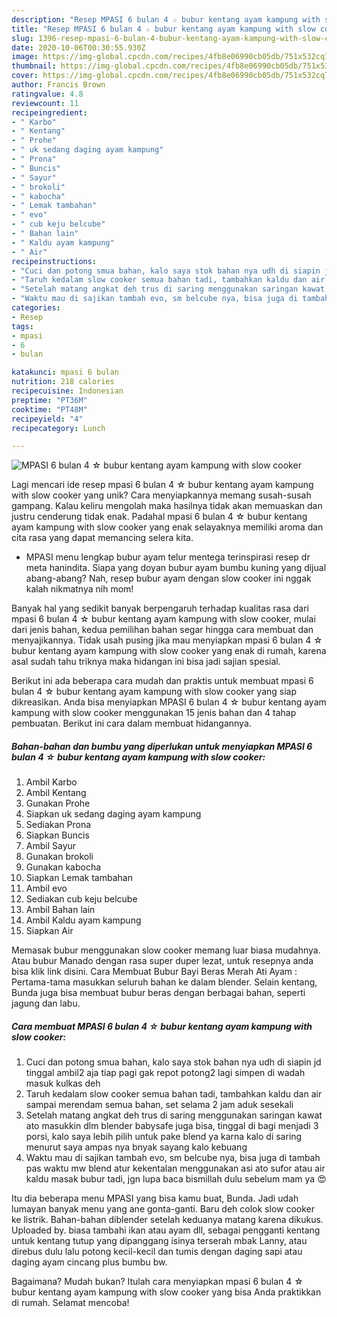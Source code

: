 ```yaml
---
description: "Resep MPASI 6 bulan 4 ☆ bubur kentang ayam kampung with slow cooker, Enak Banget"
title: "Resep MPASI 6 bulan 4 ☆ bubur kentang ayam kampung with slow cooker, Enak Banget"
slug: 1396-resep-mpasi-6-bulan-4-bubur-kentang-ayam-kampung-with-slow-cooker-enak-banget
date: 2020-10-06T00:30:55.930Z
image: https://img-global.cpcdn.com/recipes/4fb8e06990cb05db/751x532cq70/mpasi-6-bulan-4-☆-bubur-kentang-ayam-kampung-with-slow-cooker-foto-resep-utama.jpg
thumbnail: https://img-global.cpcdn.com/recipes/4fb8e06990cb05db/751x532cq70/mpasi-6-bulan-4-☆-bubur-kentang-ayam-kampung-with-slow-cooker-foto-resep-utama.jpg
cover: https://img-global.cpcdn.com/recipes/4fb8e06990cb05db/751x532cq70/mpasi-6-bulan-4-☆-bubur-kentang-ayam-kampung-with-slow-cooker-foto-resep-utama.jpg
author: Francis Brown
ratingvalue: 4.8
reviewcount: 11
recipeingredient:
- " Karbo"
- " Kentang"
- " Prohe"
- " uk sedang daging ayam kampung"
- " Prona"
- " Buncis"
- " Sayur"
- " brokoli"
- " kabocha"
- " Lemak tambahan"
- " evo"
- " cub keju belcube"
- " Bahan lain"
- " Kaldu ayam kampung"
- " Air"
recipeinstructions:
- "Cuci dan potong smua bahan, kalo saya stok bahan nya udh di siapin jd tinggal ambil2 aja tiap pagi gak repot potong2 lagi simpen di wadah masuk kulkas deh"
- "Taruh kedalam slow cooker semua bahan tadi, tambahkan kaldu dan air sampai merendam semua bahan, set selama 2 jam aduk sesekali"
- "Setelah matang angkat deh trus di saring menggunakan saringan kawat ato masukkin dlm blender babysafe juga bisa, tinggal di bagi menjadi 3 porsi, kalo saya lebih pilih untuk pake blend ya karna kalo di saring menurut saya ampas nya bnyak sayang kalo kebuang"
- "Waktu mau di sajikan tambah evo, sm belcube nya, bisa juga di tambah pas waktu mw blend atur kekentalan menggunakan asi ato sufor atau air kaldu masak bubur tadi, jgn lupa baca bismillah dulu sebelum mam ya 😍"
categories:
- Resep
tags:
- mpasi
- 6
- bulan

katakunci: mpasi 6 bulan 
nutrition: 218 calories
recipecuisine: Indonesian
preptime: "PT36M"
cooktime: "PT48M"
recipeyield: "4"
recipecategory: Lunch

---
```



![MPASI 6 bulan 4 ☆ bubur kentang ayam kampung with slow cooker](https://img-global.cpcdn.com/recipes/4fb8e06990cb05db/751x532cq70/mpasi-6-bulan-4-☆-bubur-kentang-ayam-kampung-with-slow-cooker-foto-resep-utama.jpg)

Lagi mencari ide resep mpasi 6 bulan 4 ☆ bubur kentang ayam kampung with slow cooker yang unik? Cara menyiapkannya memang susah-susah gampang. Kalau keliru mengolah maka hasilnya tidak akan memuaskan dan justru cenderung tidak enak. Padahal mpasi 6 bulan 4 ☆ bubur kentang ayam kampung with slow cooker yang enak selayaknya memiliki aroma dan cita rasa yang dapat memancing selera kita.

- MPASI menu lengkap bubur ayam telur mentega terinspirasi resep dr meta hanindita. Siapa yang doyan bubur ayam bumbu kuning yang dijual abang-abang? Nah, resep bubur ayam dengan slow cooker ini nggak kalah nikmatnya nih mom!

Banyak hal yang sedikit banyak berpengaruh terhadap kualitas rasa dari mpasi 6 bulan 4 ☆ bubur kentang ayam kampung with slow cooker, mulai dari jenis bahan, kedua pemilihan bahan segar hingga cara membuat dan menyajikannya. Tidak usah pusing jika mau menyiapkan mpasi 6 bulan 4 ☆ bubur kentang ayam kampung with slow cooker yang enak di rumah, karena asal sudah tahu triknya maka hidangan ini bisa jadi sajian spesial.


Berikut ini ada beberapa cara mudah dan praktis untuk membuat mpasi 6 bulan 4 ☆ bubur kentang ayam kampung with slow cooker yang siap dikreasikan. Anda bisa menyiapkan MPASI 6 bulan 4 ☆ bubur kentang ayam kampung with slow cooker menggunakan 15 jenis bahan dan 4 tahap pembuatan. Berikut ini cara dalam membuat hidangannya.

<!--inarticleads1-->

##### Bahan-bahan dan bumbu yang diperlukan untuk menyiapkan MPASI 6 bulan 4 ☆ bubur kentang ayam kampung with slow cooker:

1. Ambil  Karbo
1. Ambil  Kentang
1. Gunakan  Prohe
1. Siapkan  uk sedang daging ayam kampung
1. Sediakan  Prona
1. Siapkan  Buncis
1. Ambil  Sayur
1. Gunakan  brokoli
1. Gunakan  kabocha
1. Siapkan  Lemak tambahan
1. Ambil  evo
1. Sediakan  cub keju belcube
1. Ambil  Bahan lain
1. Ambil  Kaldu ayam kampung
1. Siapkan  Air


Memasak bubur menggunakan slow cooker memang luar biasa mudahnya. Atau bubur Manado dengan rasa super duper lezat, untuk resepnya anda bisa klik link disini. Cara Membuat Bubur Bayi Beras Merah Ati Ayam : Pertama-tama masukkan seluruh bahan ke dalam blender. Selain kentang, Bunda juga bisa membuat bubur beras dengan berbagai bahan, seperti jagung dan labu. 

<!--inarticleads2-->

##### Cara membuat MPASI 6 bulan 4 ☆ bubur kentang ayam kampung with slow cooker:

1. Cuci dan potong smua bahan, kalo saya stok bahan nya udh di siapin jd tinggal ambil2 aja tiap pagi gak repot potong2 lagi simpen di wadah masuk kulkas deh
1. Taruh kedalam slow cooker semua bahan tadi, tambahkan kaldu dan air sampai merendam semua bahan, set selama 2 jam aduk sesekali
1. Setelah matang angkat deh trus di saring menggunakan saringan kawat ato masukkin dlm blender babysafe juga bisa, tinggal di bagi menjadi 3 porsi, kalo saya lebih pilih untuk pake blend ya karna kalo di saring menurut saya ampas nya bnyak sayang kalo kebuang
1. Waktu mau di sajikan tambah evo, sm belcube nya, bisa juga di tambah pas waktu mw blend atur kekentalan menggunakan asi ato sufor atau air kaldu masak bubur tadi, jgn lupa baca bismillah dulu sebelum mam ya 😍


Itu dia beberapa menu MPASI yang bisa kamu buat, Bunda. Jadi udah lumayan banyak menu yang ane gonta-ganti. Baru deh colok slow cooker ke listrik. Bahan-bahan diblender setelah keduanya matang karena dikukus. Uploaded by. biasa tambahi ikan atau ayam dll, sebagai pengganti kentang untuk kentang tutup yang dipanggang isinya terserah mbak Lanny, atau direbus dulu lalu potong kecil-kecil dan tumis dengan daging sapi atau daging ayam cincang plus bumbu bw. 

Bagaimana? Mudah bukan? Itulah cara menyiapkan mpasi 6 bulan 4 ☆ bubur kentang ayam kampung with slow cooker yang bisa Anda praktikkan di rumah. Selamat mencoba!
